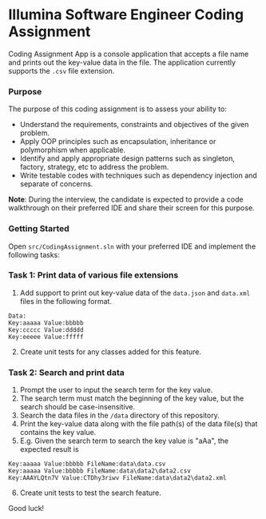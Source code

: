 # Illumina Software Engineer Coding Assignment

Coding Assignment App is a console application that accepts a file name and prints out the key-value data in the file. The application currently supports the `.csv` file extension.

### Purpose
The purpose of this coding assignment is to assess your ability to:

- Understand the requirements, constraints and objectives of the given problem.
- Apply OOP principles such as encapsulation, inheritance or polymorphism when applicable.
- Identify and apply appropriate design patterns such as singleton, factory, strategy, etc to address the problem.
- Write testable codes with techniques such as dependency injection and separate of concerns.

**Note**: During the interview, the candidate is expected to provide a code walkthrough on their preferred IDE and share their screen for this purpose.

### Getting Started
Open `src/CodingAssignment.sln` with your preferred IDE and implement the following tasks:

### Task 1: Print data of various file extensions

1. Add support to print out key-value data of the `data.json` and `data.xml` files in the following format.
```
Data:
Key:aaaaa Value:bbbbb
Key:ccccc Value:ddddd
Key:eeeee Value:fffff
```
2. Create unit tests for any classes added for this feature.

### Task 2: Search and print data 

1. Prompt the user to input the search term for the key value.
2. The search term must match the beginning of the key value, but the search should be case-insensitive.
3. Search the data files in the `/data` directory of this repository.
4. Print the key-value data along with the file path(s) of the data file(s) that contains the key value.
5. E.g. Given the search term to search the key value is "aAa", the expected result is 
```
Key:aaaaa Value:bbbbb FileName:data\data.csv 
Key:aaaaa Value:bbbbb FileName:data\data2\data2.csv
Key:AAAYLQtn7V Value:CTDhy3riwv FileName:data\data2\data2.xml
```
6. Create unit tests to test the search feature.

Good luck!
